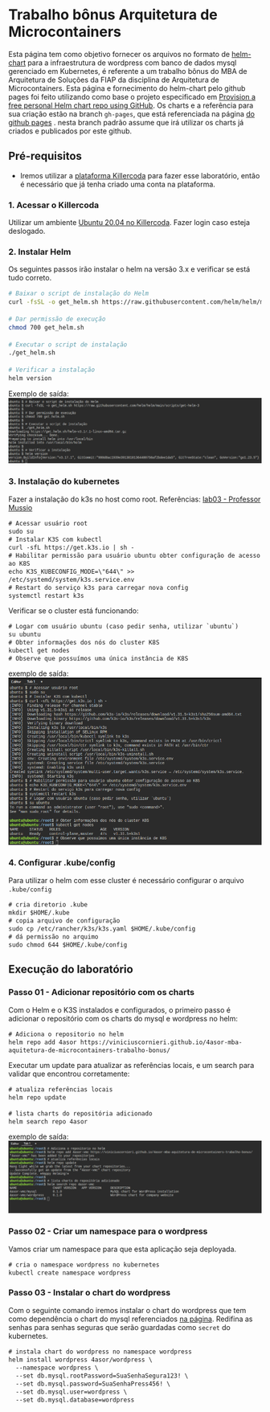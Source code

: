 # Trabalho bônus Arquitetura de Microcontainers

Esta página tem como objetivo fornecer os arquivos no formato de [helm-chart](https://helm.sh/) para a infraestrutura de wordpress com banco de dados mysql gerenciado em Kubernetes, é referente a um trabalho bônus do MBA de Arquitetura de Soluções da FIAP da disciplina de Arquitetura de Microcontainers. Esta página e fornecimento do helm-chart pelo github pages foi feito utilizando como base o projeto especificado em [Provision a free personal Helm chart repo using GitHub](https://medium.com/@gerkElznik/provision-a-free-personal-helm-chart-repo-using-github-583b668d9ba4). Os charts e a referência para sua criação estão na branch `gh-pages`, que está referenciada na página [do github pages](https://viniciuscornieri.github.io/4asor-mba-aquitetura-de-microcontainers-trabalho-bonus/)
. nesta branch padrão assume que irá utilizar os charts já criados e publicados por este github.

## Pré-requisitos

* Iremos utilizar a [plataforma Killercoda](https://killercoda.com/) para fazer esse laboratório, então é necessário que já tenha criado uma conta na plataforma. 

### 1. Acessar o Killercoda 

Utilizar um ambiente [Ubuntu 20.04 no Killercoda](https://killercoda.com/playgrounds/scenario/ubuntu). Fazer login caso esteja deslogado.

### 2. Instalar Helm

Os seguintes passos irão instalar o helm na versão 3.x e verificar se está tudo correto.

```sh
# Baixar o script de instalação do Helm
curl -fsSL -o get_helm.sh https://raw.githubusercontent.com/helm/helm/main/scripts/get-helm-3

# Dar permissão de execução
chmod 700 get_helm.sh

# Executar o script de instalação
./get_helm.sh

# Verificar a instalação
helm version

```

Exemplo de saída:
![prereq-install-helm-out](docs/prereq-install-helm-out.png)

### 3. Instalação do kubernetes

Fazer a instalação do k3s no host como root. Referências: [lab03 - Professor Mussio](https://github.com/lmussio/lab-container-linux/tree/main/lab03)

```shell
# Acessar usuário root
sudo su
# Instalar K3S com kubectl
curl -sfL https://get.k3s.io | sh -
# Habilitar permissão para usuário ubuntu obter configuração de acesso ao K8S
echo K3S_KUBECONFIG_MODE=\"644\" >> /etc/systemd/system/k3s.service.env
# Restart do serviço k3s para carregar nova config
systemctl restart k3s
```
Verificar se o cluster está funcionando:
```shell
# Logar com usuário ubuntu (caso pedir senha, utilizar `ubuntu`)
su ubuntu
# Obter informações dos nós do cluster K8S
kubectl get nodes
# Observe que possuímos uma única instância de K8S
```

exemplo de saída:
![exemplo de saída install k3s](docs/prereq-install-k3s-out.png)

### 4. Configurar .kube/config

Para utilizar o helm com esse cluster é necessário configurar o arquivo `.kube/config`

```shell
# cria diretorio .kube
mkdir $HOME/.kube
# copia arquivo de configuração
sudo cp /etc/rancher/k3s/k3s.yaml $HOME/.kube/config
# dá permissão no arquimo
sudo chmod 644 $HOME/.kube/config
```

## Execução do laboratório

### Passo 01 - Adicionar repositório com os charts

Com o Helm e o K3S instalados e configurados, o primeiro passo é adicionar o repositório com os charts do mysql e wordpress no helm:

```shell
# Adiciona o repositorio no helm
helm repo add 4asor https://viniciuscornieri.github.io/4asor-mba-aquitetura-de-microcontainers-trabalho-bonus/

```

Executar um update para atualizar as referências locais, e um search para validar que encontrou corretamente:

```shell
# atualiza referências locais
helm repo update

# lista charts do repositória adicionado
helm search repo 4asor

```

exemplo de saída:
![exemplo de saída lab step01 adicionar repo](docs/lab-step01-adicionar-repo.png)

### Passo 02 - Criar um namespace para o wordpress

Vamos criar um namespace para que esta aplicação seja deployada.

```shell
# cria o namespace wordpress no kubernetes
kubectl create namespace wordpress

```

### Passo 03 - Instalar o chart do wordpress

Com o seguinte comando iremos instalar o chart do wordpress que tem como dependência o chart do mysql referenciados [na página](https://viniciuscornieri.github.io/4asor-mba-aquitetura-de-microcontainers-trabalho-bonus/). Redifina as senhas para senhas seguras que serão guardadas como `secret` do kubernetes. 

```shell
# instala chart do wordpress no namespace wordpress
helm install wordpress 4asor/wordpress \
  --namespace wordpress \
  --set db.mysql.rootPassword=SuaSenhaSegura123! \
  --set db.mysql.password=SuaSenhaPress456! \
  --set db.mysql.user=wordpress \
  --set db.mysql.database=wordpress

```
